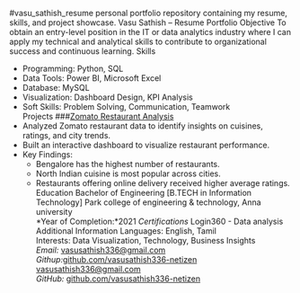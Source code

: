 #vasu_sathish_resume
personal portfolio repository containing my resume, skills, and project showcase.
Vasu Sathish – Resume Portfolio
Objective
To obtain an entry-level position in the IT or data analytics industry where I can apply my technical and analytical skills to contribute to organizational success and continuous learning.
Skills
- Programming: Python, SQL  
- Data Tools: Power BI, Microsoft Excel  
- Database: MySQL  
- Visualization: Dashboard Design, KPI Analysis  
- Soft Skills: Problem Solving, Communication, Teamwork  
Projects
###[Zomato Restaurant Analysis](https://github.com/vasusathish336-netizen/Zomato_Restaurant_Analysis)
- Analyzed Zomato restaurant data to identify insights on cuisines, ratings, and city trends.  
- Built an interactive dashboard to visualize restaurant performance.  
- Key Findings:  
  - Bengalore has the highest number of restaurants.  
  - North Indian cuisine is most popular across cities.  
  - Restaurants offering online delivery received higher average ratings.
 Education
Bachelor of Engineering [B.TECH in Information Technology] 
Park college of engineering & technology, Anna university  
*Year of Completion:*2021
*Certifications*
 Login360 - Data analysis
Additional Information
 Languages: English, Tamil  
 Interests: Data Visualization, Technology, Business Insights  
*Email:* vasusathish336@gmail.com
*Githup:*[github.com/vasusathish336-netizen](https://githup.com/vasusathish336-netizen)
vasusathish336@gmail.com  
*GitHub:* 
[github.com/vasusathish336-netizen](https://github.com/vasusathish336-netizen)

